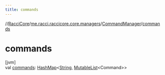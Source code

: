 ```yaml
---
title: commands
---
```

//[RacciCore](../../../index.html)/[me.racci.raccicore.core.managers](../index.html)/[CommandManager](index.html)/[commands](commands.html)



# commands



[jvm]\
val [commands](commands.html): [HashMap](https://docs.oracle.com/javase/8/docs/api/java/util/HashMap.html)&lt;[String](https://kotlinlang.org/api/latest/jvm/stdlib/kotlin/-string/index.html), [MutableList](https://kotlinlang.org/api/latest/jvm/stdlib/kotlin.collections/-mutable-list/index.html)&lt;Command&gt;&gt;




